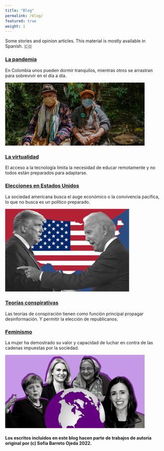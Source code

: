 ```yaml
---
title: "Blog"
permalink: /blog/
featured: true
weight: 1
--- 
```


Some stories and opinion articles. This material is mostly available in Spanish. 🇨🇴



### [La pandemia](/opinion/unos-gritan-otros-duermen/)
En Colombia unos pueden dormir tranquilos, mientras otros se arrastran para sobrevivir en el día a día.

<img src='/images/opinion/op1.jpeg' width=450 aligned=center> 


### [La virtualidad](/opinion/clases-virtuales)
El acceso a la tecnología limita la necesidad de educar remotamente y no todos están preparados para adaptarse.


### [Elecciones en Estados Unidos](/opinion/elecciones-presidenciales-eeuu-2020)
La sociedad americana busca el auge económico o la convivencia pacífica, lo que no busca es un político preparado.

<img src='/images/trumpbiden.jpeg' width=400 aligned=center>


### [Teorías conspirativas](/opinion/teorias-conspirativas)

Las teorías de conspiración tienen como función principal propagar desinformación. Y permitir la elección de republicanos.


### [Feminismo](/opinion/historicas-no-histericas)
La mujer ha demostrado su valor y capacidad de luchar en contra de las cadenas impuestas por la sociedad.

<img src='/images/feminismo.png' width=450 aligned=center>
 


#### Los escritos incluidos en este blog hacen parte de trabajos de autoria original por (c) Sofia Barreto Ojeda 2022.
